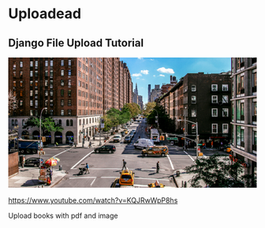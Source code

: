 # Uploadead

## Django File Upload Tutorial 

![alt text](https://github.com/redspectrum/images/blob/master/test.jpg)


https://www.youtube.com/watch?v=KQJRwWpP8hs

Upload books with pdf and image